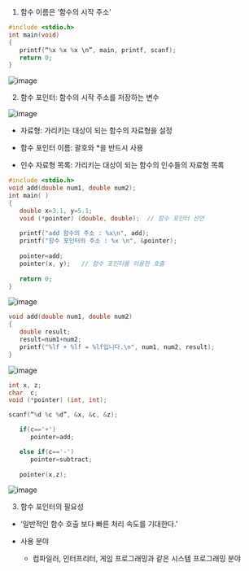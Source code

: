 1. 함수 이름은 ‘함수의 시작 주소’
```C
#include <stdio.h>
int main(void)
{
   printf(“%x %x %x \n”, main, printf, scanf);
   return 0;
}
```

![image](https://user-images.githubusercontent.com/76800974/112770964-55782a80-9064-11eb-813d-f9a147a7302d.png)

2. 함수 포인터: 함수의 시작 주소를 저장하는 변수

![image](https://user-images.githubusercontent.com/76800974/112771009-89ebe680-9064-11eb-8d84-b3a264ba002b.png)

- 자료형: 가리키는 대상이 되는 함수의 자료형을 설정

- 함수 포인터 이름:  괄호와 *을 반드시 사용

- 인수 자료형 목록: 가리키는 대상이 되는 함수의 인수들의 자료형 목록

```C
#include <stdio.h>
void add(double num1, double num2);
int main( )
{
   double x=3.1, y=5.1;
   void (*pointer) (double, double);  // 함수 포인터 선언
   
   printf("add 함수의 주소 : %x\n", add);  
   printf("함수 포인터의 주소 : %x \n", &pointer);
   
   pointer=add; 
   pointer(x, y);   // 함수 포인터를 이용한 호출
   
   return 0;
}
```
![image](https://user-images.githubusercontent.com/76800974/112771015-93754e80-9064-11eb-951e-780dde204016.png)

```C
void add(double num1, double num2)
{
   double result;
   result=num1+num2;
   printf("%lf + %lf = %lf입니다.\n", num1, num2, result);
}
```
![image](https://user-images.githubusercontent.com/76800974/112771026-9a9c5c80-9064-11eb-848b-6785ddf71346.png)
```C
int x, z;
char  c;
void (*pointer) (int, int);  

scanf(“%d %c %d”, &x, &c, &z);

   if(c=='+')
      pointer=add;

   else if(c=='-')
      pointer=subtract;
      
   pointer(x,z);  
```
![image](https://user-images.githubusercontent.com/76800974/112771056-bdc70c00-9064-11eb-88de-5d5345f83bfd.png)

3. 함수 포인터의 필요성

- ‘일반적인 함수 호출 보다 빠른 처리 속도를 기대한다.’

- 사용 분야

  - 컴파일러, 인터프리터, 게임 프로그래밍과 같은 시스템 프로그래밍 분야
